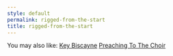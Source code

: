 ```yaml
---
style: default
permalink: rigged-from-the-start
title: rigged-from-the-start
---
```

You may also like:
[Key Biscayne](http://scp-wiki.net/key-biscayne)
[Preaching To The Choir](http://scp-wiki.net/preaching-to-the-choir)